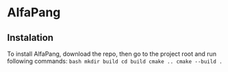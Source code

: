 # AlfaPang


## Instalation
To install AlfaPang, download the repo, then go to the project root and run following commands:
    ```bash
    mkdir build
    cd build
    cmake ..
    cmake --build .
    ```
